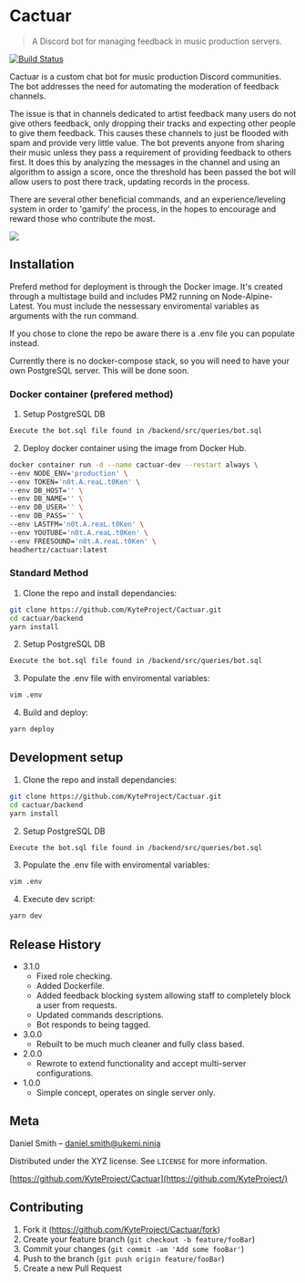 # Cactuar
> A Discord bot for managing feedback in music production servers.

[![Build Status][travis-image]][travis-url]

Cactuar is a custom chat bot for music production Discord communities. The bot addresses the need for automating the moderation of feedback channels.

The issue is that in channels dedicated to artist feedback many users do not give others feedback, only dropping their tracks and expecting other people to give them feedback. This causes these channels to just be flooded with spam and provide very little value. The bot prevents anyone from sharing their music unless they pass a requirement of providing feedback to others first. It does this by analyzing the messages in the channel and using an algorithm to assign a score, once the threshold has been passed the bot will allow users to post there track, updating records in the process.

There are several other beneficial commands, and an experience/leveling system in order to 'gamify' the process, in the hopes to encourage and reward those who contribute the most.

![](header.png)

## Installation

Preferd method for deployment is through the Docker image. It's created through a multistage build and includes PM2 running on Node-Alpine-Latest. You must include the nessessary enviromental variables as arguments with the run command.

If you chose to clone the repo be aware there is a .env file you can populate instead.

Currently there is no docker-compose stack, so you will need to have your own PostgreSQL server. This will be done soon.

### Docker container (prefered method)

1) Setup PostgreSQL DB

```sh
Execute the bot.sql file found in /backend/src/queries/bot.sql
```

2) Deploy docker container using the image from Docker Hub.

```sh
docker container run -d --name cactuar-dev --restart always \
--env NODE_ENV='production' \
--env TOKEN='n0t.A.reaL.t0Ken' \
--env DB_HOST='' \
--env DB_NAME='' \
--env DB_USER='' \
--env DB_PASS='' \
--env LASTFM='n0t.A.reaL.t0Ken' \
--env YOUTUBE='n0t.A.reaL.t0Ken' \
--env FREESOUND='n0t.A.reaL.t0Ken' \
headhertz/cactuar:latest
```

### Standard Method

1) Clone the repo and install dependancies:

```sh
git clone https://github.com/KyteProject/Cactuar.git
cd cactuar/backend
yarn install
```

2) Setup PostgreSQL DB

```sh
Execute the bot.sql file found in /backend/src/queries/bot.sql
```

3) Populate the .env file with enviromental variables:

```sh
vim .env
```

4) Build and deploy:

```sh
yarn deploy
```

## Development setup

1) Clone the repo and install dependancies:

```sh
git clone https://github.com/KyteProject/Cactuar.git
cd cactuar/backend
yarn install
```

2) Setup PostgreSQL DB

```sh
Execute the bot.sql file found in /backend/src/queries/bot.sql
```

3) Populate the .env file with enviromental variables:

```sh
vim .env
```

4) Execute dev script:

```sh
yarn dev
```

## Release History

* 3.1.0
    * Fixed role checking.
    * Added Dockerfile.
    * Added feedback blocking system allowing staff to completely block a user from requests.
    * Updated commands descriptions.
    * Bot responds to being tagged.
* 3.0.0
    * Rebuilt to be much much cleaner and fully class based.
* 2.0.0
    * Rewrote to extend functionality and accept multi-server configurations.
* 1.0.0
    * Simple concept, operates on single server only.

## Meta

Daniel Smith – daniel.smith@ukemi.ninja

Distributed under the XYZ license. See ``LICENSE`` for more information.

[https://github.com/KyteProject/Cactuar](https://github.com/KyteProject/)

## Contributing

1. Fork it (<https://github.com/KyteProject/Cactuar/fork>)
2. Create your feature branch (`git checkout -b feature/fooBar`)
3. Commit your changes (`git commit -am 'Add some fooBar'`)
4. Push to the branch (`git push origin feature/fooBar`)
5. Create a new Pull Request

<!-- Markdown link & img dfn's -->
[travis-image]: https://img.shields.io/travis/dbader/node-datadog-metrics/master.svg?style=flat-square
[travis-url]: https://travis-ci.org/dbader/node-datadog-metrics
